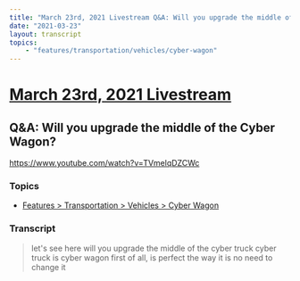 ```yaml
---
title: "March 23rd, 2021 Livestream Q&A: Will you upgrade the middle of the Cyber Wagon?"
date: "2021-03-23"
layout: transcript
topics:
    - "features/transportation/vehicles/cyber-wagon"
---
```

# [March 23rd, 2021 Livestream](../2021-03-23.md)
## Q&A: Will you upgrade the middle of the Cyber Wagon?
https://www.youtube.com/watch?v=TVmelqDZCWc

### Topics
* [Features > Transportation > Vehicles > Cyber Wagon](../topics/features/transportation/vehicles/cyber-wagon.md)

### Transcript

> let's see here will you upgrade the middle of the cyber truck cyber truck is cyber wagon first of all, is perfect the way it is no need to change it
